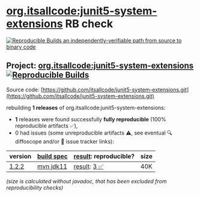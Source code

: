 [org.itsallcode:junit5-system-extensions](https://central.sonatype.com/artifact/org.itsallcode/junit5-system-extensions/versions) RB check
=======

[![Reproducible Builds](https://reproducible-builds.org/images/logos/rb.svg) an independently-verifiable path from source to binary code](https://reproducible-builds.org/)

## Project: [org.itsallcode:junit5-system-extensions](https://central.sonatype.com/artifact/org.itsallcode/junit5-system-extensions/versions) [![Reproducible Builds](https://img.shields.io/endpoint?url=https://raw.githubusercontent.com/jvm-repo-rebuild/reproducible-central/master/content/org/itsallcode/junit5-system-extensions/badge.json)](https://github.com/jvm-repo-rebuild/reproducible-central/blob/master/content/org/itsallcode/junit5-system-extensions/README.md)

Source code: [https://github.com/itsallcode/junit5-system-extensions.git](https://github.com/itsallcode/junit5-system-extensions.git)

rebuilding **1 releases** of org.itsallcode:junit5-system-extensions:
- **1** releases were found successfully **fully reproducible** (100% reproducible artifacts :white_check_mark:),
- 0 had issues (some unreproducible artifacts :warning:, see eventual :mag: diffoscope and/or :memo: issue tracker links):

| version | [build spec](/BUILDSPEC.md) | [result](https://reproducible-builds.org/docs/jvm/): reproducible? | size |
| -- | --------- | ------ | -- |
| [1.2.2](https://central.sonatype.com/artifact/org.itsallcode/junit5-system-extensions/1.2.2/pom) | [mvn jdk11](junit5-system-extensions-1.2.2.buildspec) | [result](junit5-system-extensions-1.2.2.buildinfo): [3 :white_check_mark: ](junit5-system-extensions-1.2.2.buildcompare) | 40K |

<i>(size is calculated without javadoc, that has been excluded from reproducibility checks)</i>
